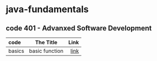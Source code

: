 # java-fundamentals
## code 401 - Advanxed Software Development  
    
| code        | The Title   | Link                     |
| :---------- | :--------:  |       ----------:        |
| basics      | basic function |  [link](basics/src/com/example/main/Main.java) |